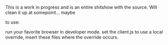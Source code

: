 This is a work in progress and is an entire shitshow with the source.  Will clean it up at somepoint... maybe

to use:

run your favorite browser in developer mode.  set the client.js to use a local override, insert these files where the override occurs.
